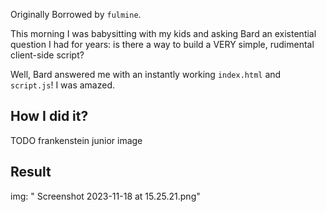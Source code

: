 
Originally Borrowed by `fulmine`.

This morning I was babysitting with my kids and asking Bard an existential question I had for years: is there a way to build a VERY simple, rudimental client-side script?

Well, Bard answered me with an instantly working `index.html` and `script.js`! I was amazed.

## How I did it?

TODO frankenstein junior image

## Result

img: " Screenshot 2023-11-18 at 15.25.21.png"
